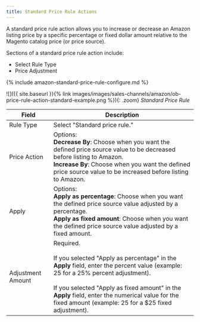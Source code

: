 ```yaml
---
title: Standard Price Rule Actions
---
```



A standard price rule action allows you to increase or decrease an Amazon listing price by a specific percentage or fixed dollar amount relative to the Magento catalog price (or price source).

Sections of a standard price rule action include:

- Select Rule Type
- Price Adjustment

{% include amazon-standard-price-rule-configure.md %}

![]({{ site.baseurl }}{% link images/images/sales-channels/amazon/ob-price-rule-action-standard-example.png %}){: .zoom}
_Standard Price Rule_

|Field|Description|
|---|---|
|Rule Type|Select "Standard price rule."|
|Price Action|Options:<br/>**Decrease By**: Choose when you want the defined price source value to be decreased before listing to Amazon.<br/>**Increase By**: Choose when you want the defined price source value to be increased before listing to Amazon.|
|Apply|Options:<br/>**Apply as percentage**: Choose when you want the defined price source value adjusted by a percentage.<br/>**Apply as fixed amount**: Choose when you want the defined price source value adjusted by a fixed amount.|
|Adjustment Amount|Required.<br/><br/>If you selected "Apply as percentage" in the **Apply** field, enter the percent value (example: 25 for a 25% percent adjustment).<br/><br/>If you selected "Apply as fixed amount" in the **Apply** field, enter the numerical value for the fixed amount (example: 25 for a $25 fixed adjustment).|
